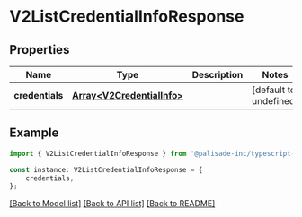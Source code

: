 # V2ListCredentialInfoResponse


## Properties

Name | Type | Description | Notes
------------ | ------------- | ------------- | -------------
**credentials** | [**Array&lt;V2CredentialInfo&gt;**](V2CredentialInfo.md) |  | [default to undefined]

## Example

```typescript
import { V2ListCredentialInfoResponse } from '@palisade-inc/typescript-sdk';

const instance: V2ListCredentialInfoResponse = {
    credentials,
};
```

[[Back to Model list]](../README.md#documentation-for-models) [[Back to API list]](../README.md#documentation-for-api-endpoints) [[Back to README]](../README.md)
